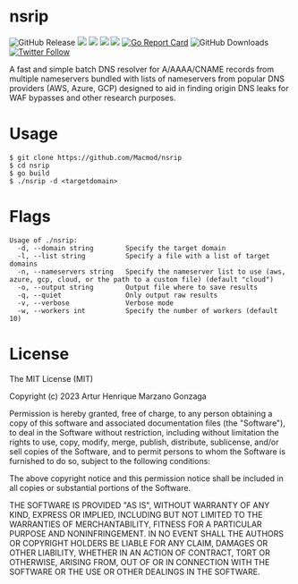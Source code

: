 # nsrip

![GitHub Release](https://img.shields.io/github/v/release/Macmod/nsrip) ![](https://img.shields.io/github/go-mod/go-version/Macmod/nsrip) ![](https://img.shields.io/github/languages/code-size/Macmod/nsrip) ![](https://img.shields.io/github/license/Macmod/nsrip) ![](https://img.shields.io/github/actions/workflow/status/Macmod/nsrip/release.yml) [![Go Report Card](https://goreportcard.com/badge/github.com/Macmod/nsrip)](https://goreportcard.com/report/github.com/Macmod/nsrip) ![GitHub Downloads](https://img.shields.io/github/downloads/Macmod/nsrip/total)[<img alt="Twitter Follow" src="https://img.shields.io/twitter/follow/MacmodSec?style=for-the-badge&logo=X&color=blue">](https://twitter.com/MacmodSec)

A fast and simple batch DNS resolver for A/AAAA/CNAME records from multiple nameservers bundled with lists of nameservers from popular DNS providers (AWS, Azure, GCP) designed to aid in finding origin DNS leaks for WAF bypasses and other research purposes.

# Usage

```
$ git clone https://github.com/Macmod/nsrip
$ cd nsrip
$ go build
$ ./nsrip -d <targetdomain>
```

# Flags

```
Usage of ./nsrip:
  -d, --domain string        Specify the target domain
  -l, --list string          Specify a file with a list of target domains
  -n, --nameservers string   Specify the nameserver list to use (aws, azure, gcp, cloud, or the path to a custom file) (default "cloud")
  -o, --output string        Output file where to save results
  -q, --quiet                Only output raw results
  -v, --verbose              Verbose mode
  -w, --workers int          Specify the number of workers (default 10)
```

# License

The MIT License (MIT)

Copyright (c) 2023 Artur Henrique Marzano Gonzaga

Permission is hereby granted, free of charge, to any person obtaining a copy of this software and associated documentation files (the "Software"), to deal in the Software without restriction, including without limitation the rights to use, copy, modify, merge, publish, distribute, sublicense, and/or sell copies of the Software, and to permit persons to whom the Software is furnished to do so, subject to the following conditions:

The above copyright notice and this permission notice shall be included in all copies or substantial portions of the Software.

THE SOFTWARE IS PROVIDED "AS IS", WITHOUT WARRANTY OF ANY KIND, EXPRESS OR IMPLIED, INCLUDING BUT NOT LIMITED TO THE WARRANTIES OF MERCHANTABILITY, FITNESS FOR A PARTICULAR PURPOSE AND NONINFRINGEMENT. IN NO EVENT SHALL THE AUTHORS OR COPYRIGHT HOLDERS BE LIABLE FOR ANY CLAIM, DAMAGES OR OTHER LIABILITY, WHETHER IN AN ACTION OF CONTRACT, TORT OR OTHERWISE, ARISING FROM, OUT OF OR IN CONNECTION WITH THE SOFTWARE OR THE USE OR OTHER DEALINGS IN THE SOFTWARE.
